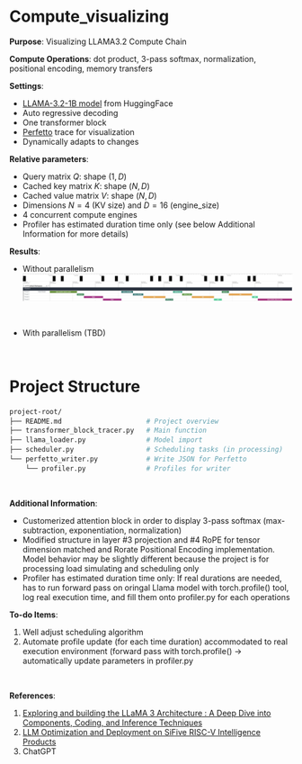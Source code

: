 ﻿# Compute_visualizing

**Purpose**: Visualizing LLAMA3.2 Compute Chain

**Compute Operations**: dot product, 3-pass softmax, normalization, positional encoding, memory transfers

**Settings**: 
* [LLAMA-3.2-1B model](https://huggingface.co/meta-llama/Llama-3.2-1B) from HuggingFace
* Auto regressive decoding
* One transformer block
* [Perfetto](https://ui.perfetto.dev/) trace for visualization
* Dynamically adapts to changes
  
**Relative parameters**:
* Query matrix $Q$: shape $(1, D)$
* Cached key matrix $K$: shape $(N, D)$
* Cached value matrix $V$: shape $(N, D)$
* Dimensions $N=4$ (KV size) and $D=16$ (engine_size)
* 4 concurrent compute engines
* Profiler has estimated duration time only (see below Additional Information for more details)

**Results**:
* Without parallelism
![without parallelism.jpg](/no_parallelism.jpg)
<br/>

* With parallelism (TBD)

<br/>


# Project Structure
```bash
project-root/
├── README.md                     # Project overview
├── transformer_block_tracer.py   # Main function
├── llama_loader.py               # Model import
├── scheduler.py                  # Scheduling tasks (in processing)
└── perfetto_writer.py            # Write JSON for Perfetto 
    └── profiler.py               # Profiles for writer
```

<br/>

**Additional Information**: 
* Customerized attention block in order to display 3-pass softmax (max-subtraction, exponentiation, normalization)
* Modified structure in layer #3 projection and #4 RoPE for tensor dimension matched and Rorate Positional Encoding implementation. Model behavior may be slightly different because the project is for processing load simulating and scheduling only
* Profiler has estimated duration time only: If real durations are needed, has to run forward pass on oringal Llama model with torch.profile() tool, log real execution time, and fill them onto profiler.py for each operations

**To-do Items**:
1. Well adjust scheduling algorithm
2. Automate profile update (for each time duration) accommodated to real execution environment (forward pass with torch.profile() → automatically update parameters in profiler.py

<br/>

**References**:
1. [Exploring and building the LLaMA 3 Architecture : A Deep Dive into Components, Coding, and Inference Techniques](https://medium.com/@vi.ai_/exploring-and-building-the-llama-3-architecture-a-deep-dive-into-components-coding-and-43d4097cfbbb)
2. [LLM Optimization and Deployment on SiFive RISC-V Intelligence Products](https://www.sifive.com/blog/llm-optimization-and-deployment-on-sifive-intellig)
3. ChatGPT
